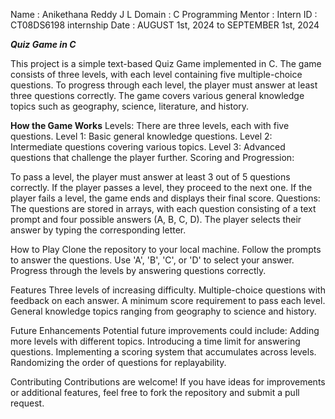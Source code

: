 Name      : Anikethana Reddy J L
Domain    : C Programming
Mentor    : 
Intern ID : CT08DS6198
internship Date : AUGUST 1st, 2024 to SEPTEMBER 1st, 2024




_**Quiz Game in C**_

This project is a simple text-based Quiz Game implemented in C. The game consists of three levels, with each level containing five multiple-choice questions. To progress through each level, the player must answer at least three questions correctly. The game covers various general knowledge topics such as geography, science, literature, and history.

**How the Game Works**
Levels: There are three levels, each with five questions.
Level 1: Basic general knowledge questions.
Level 2: Intermediate questions covering various topics.
Level 3: Advanced questions that challenge the player further.
Scoring and Progression:

To pass a level, the player must answer at least 3 out of 5 questions correctly.
If the player passes a level, they proceed to the next one.
If the player fails a level, the game ends and displays their final score.
Questions: The questions are stored in arrays, with each question consisting of a text prompt and four possible answers (A, B, C, D). The player selects their answer by typing the corresponding letter.

How to Play
Clone the repository to your local machine.
Follow the prompts to answer the questions. Use 'A', 'B', 'C', or 'D' to select your answer.
Progress through the levels by answering questions correctly.

Features
Three levels of increasing difficulty.
Multiple-choice questions with feedback on each answer.
A minimum score requirement to pass each level.
General knowledge topics ranging from geography to science and history.

Future Enhancements
Potential future improvements could include:
Adding more levels with different topics.
Introducing a time limit for answering questions.
Implementing a scoring system that accumulates across levels.
Randomizing the order of questions for replayability.

Contributing
Contributions are welcome! If you have ideas for improvements or additional features, feel free to fork the repository and submit a pull request.
